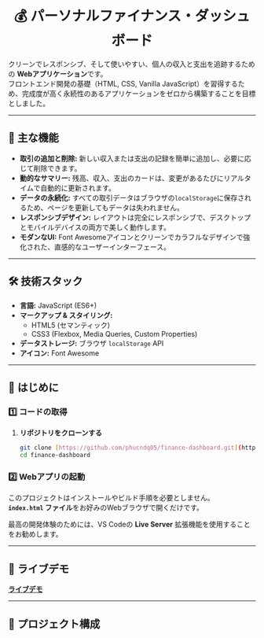 <h1 align="center">💰 パーソナルファイナンス・ダッシュボード</h1>

クリーンでレスポンシブ、そして使いやすい、個人の収入と支出を追跡するための **Webアプリケーション**です。  
フロントエンド開発の基礎（HTML, CSS, Vanilla JavaScript）を習得するため、完成度が高く永続性のあるアプリケーションをゼロから構築することを目標としました。

---

## 🚀 主な機能

- **取引の追加と削除:** 新しい収入または支出の記録を簡単に追加し、必要に応じて削除できます。
- **動的なサマリー:** 残高、収入、支出のカードは、変更があるたびにリアルタイムで自動的に更新されます。
- **データの永続化:** すべての取引データはブラウザの`localStorage`に保存されるため、ページを更新してもデータは失われません。
- **レスポンシブデザイン:** レイアウトは完全にレスポンシブで、デスクトップとモバイルデバイスの両方で美しく動作します。
- **モダンなUI:** Font Awesomeアイコンとクリーンでカラフルなデザインで強化された、直感的なユーザーインターフェース。

---

## 🛠 技術スタック

- **言語:** JavaScript (ES6+)
- **マークアップ & スタイリング:**
  - HTML5 (セマンティック)
  - CSS3 (Flexbox, Media Queries, Custom Properties)
- **データストレージ:** ブラウザ `localStorage` API
- **アイコン:** Font Awesome

---

## 🏁 はじめに

### 1️⃣ コードの取得

1.  **リポジトリをクローンする**
    ```bash
    git clone [https://github.com/phucndq05/finance-dashboard.git](https://github.com/phucndq05/finance-dashboard.git)
    cd finance-dashboard
    ```

### 2️⃣ Webアプリの起動

このプロジェクトはインストールやビルド手順を必要としません。  
**`index.html` ファイル**をお好みのWebブラウザで開くだけです。

最高の開発体験のためには、VS Codeの **Live Server** 拡張機能を使用することをお勧めします。

---

## 🔗 ライブデモ

**[ライブデモ](https://phucndq05.github.io/finance-dashboard/)**

---

## 📂 プロジェクト構成
